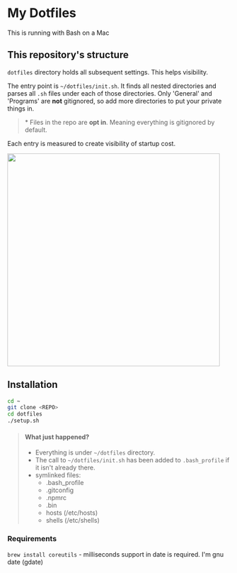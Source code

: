 # My Dotfiles

This is running with Bash on a Mac

## This repository's structure

`dotfiles` directory holds all subsequent settings. This helps visibility.

The entry point is `~/dotfiles/init.sh`. It finds all nested directories and parses all `.sh` files under each of those directories. Only 'General' and 'Programs' are **not** gitignored, so add more directories to put your private things in.

> \* Files in the repo are **opt in**. Meaning everything is gitignored by default.

Each entry is measured to create visibility of startup cost.

<img src="./dotfiles.gif" style="width:480px;">

## Installation

```sh
cd ~
git clone <REPO>
cd dotfiles
./setup.sh
```

> #### What just happened?
>
> - Everything is under `~/dotfiles` directory.
> - The call to `~/dotfiles/init.sh` has been added to `.bash_profile` if it isn't already there.
> - symlinked files:
>   - .bash_profile
>   - .gitconfig
>   - .npmrc
>   - .bin
>   - hosts (/etc/hosts)
>   - shells (/etc/shells)

### Requirements

`brew install coreutils` - milliseconds support in date is required. I'm gnu date (gdate)
